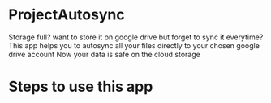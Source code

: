 # ProjectAutosync

Storage full? want to store it on google drive but forget to sync it everytime?
This app helps you to autosync all your files directly to your chosen google drive account
Now your data is safe on the cloud storage

# Steps to use this app
